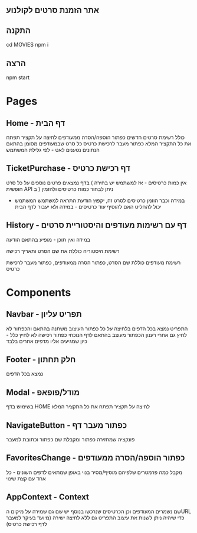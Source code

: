 ## אתר הזמנת סרטים לקולנוע

## התקנה
cd MOVIES
npm i 

## הרצה
npm start

# Pages

## Home - דף הבית
כולל רשימת סרטים חדשים
כפתור הוספה/הסרה ממעודפים
לחיצה על תקציר תפתח את כל התקציר המלא
כפתור מעבר לרכישת כרטיס
כל סרט שבמעודפים מסומן בהתאם
הנתונים נטענים לאט - לפי גלילת המשתמש

## TicketPurchase - דף רכישת כרטיס
בדף נמצאים פרטים נוספים על כל סרט
 ( אין כמות כרטיסים - אז למשתמש יש בחירה חופשית API ב ) ניתן לבחור כמות כרטיסים ולהזמין
 - במידה וכבר הוזמן כרטיסים לסרט זה, יקפוץ הודעת התראה למשתמש
המשתמש יכול להחליט האם להוסיף עוד כרטיסים - במידה ולא יעבור לדף הבית

## History - דף עם רשימות מעודפים והיסטוריית סרטים
במידה ואין תוכן - מופיע בהתאם הודעה 

רשימת היסטוריה כוללת את שם הסרט ותאריך רכישה

רשימת מעודפים כוללת שם הסרט, כפתור הסרה ממעודפים, כפתור מעבר לרכישת כרטיס


# Components

## Navbar - תפריט עליון
התפריט נמצא בכל הדפים
בלחיצה על כל כפתור העיצוב משתנה בהתאם והכפתור לא לחיץ
 גם אחרי רענון הכפתור מעוצב בהתאם לדף הנוכחי
כפתור רכישה לא לחיץ כלל - כיון שמגיעים אליו מדפים אחרים בלבד

## Footer - חלק תחתון
נמצא בכל הדפים

## Modal - מודל/פופאפ
בשימוש בדף HOME
לחיצה על תקציר תפתח את כל התקציר המלא

## NavigateButton - כפתור מעבר דף
פונקציה שמחזירה כפתור ומקבלת שם כפתור וכתובת למעבר

## FavoritesChange - כפתור הוספה/הסרה ממעודפים
מקבל כמה פרמטרים שלפיהם מוסיף/מסיר
בנוי באופן שמתאים לדפים השונים - כל אחד עם קצת שינוי

## AppContext - Context
שם נשמרים המעודפים וכן הכרטיסים שנרכשו
בנוסף יש שם גם שמירה על מיקום הURL כדי שיהיה ניתן לשנות את עיצוב התפריט גם ללא לחיצה ישירה (מיועד בעיקר למעבר לדף רכישת כרטיס)
